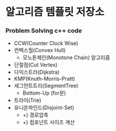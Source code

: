 # 알고리즘 템플릿 저장소
### Problem Solving c++ code

- CCW(Counter Clock Wise)
- 컨벡스헐(Convex Hull)
  - 모노톤체인(Monotone Chain) 알고리즘
- 단절점(Cut Vertex)
- 다익스트라(Dijkstra)
- KMP(Knuth-Morris-Pratt)
- 세그먼트트리(SegmentTree)
    - Bottom-Up (for문)
- 트라이(Trie)
- 유니온파인드(Disjoint-Set)
    - +) 경로압축
    - +) 컴포넌트 사이즈 계산